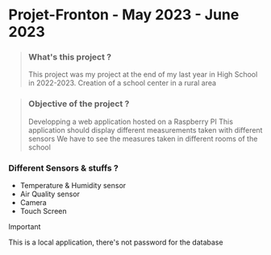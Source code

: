 # Projet-Fronton - May 2023 - June 2023


> ### What's this project ?
> This project was my project at the end of my last year in High School in 2022-2023.
> Creation of a school center in a rural area


> ### Objective of the project ?
> Developping a web application hosted on a Raspberry PI
> This application should display different measurements taken with different sensors
> We have to see the measures taken in different rooms of the school


### Different Sensors & stuffs ?
+ Temperature & Humidity sensor
+ Air Quality sensor
+ Camera
+ Touch Screen


> [!IMPORTANT]
> This is a local application, there's not password for the database
 
